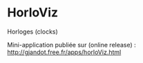 # HorloViz
Horloges (clocks) <br>

Mini-application publiée sur (online release) : http://gjandot.free.fr/apps/horloViz.html
